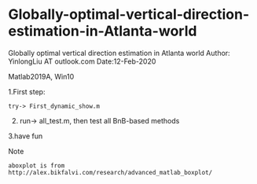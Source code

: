 # Globally-optimal-vertical-direction-estimation-in-Atlanta-world
Globally optimal vertical direction estimation in Atlanta world
Author: YinlongLiu AT outlook.com
Date:12-Feb-2020

Matlab2019A, Win10

1.First step:

    try-> First_dynamic_show.m

2. run-> all_test.m, then test all BnB-based methods 

3.have fun

Note

    aboxplot is from http://alex.bikfalvi.com/research/advanced_matlab_boxplot/
